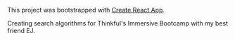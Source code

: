 This project was bootstrapped with [Create React App](https://github.com/facebook/create-react-app).

Creating search algorithms for Thinkful's Immersive Bootcamp with my best friend EJ.